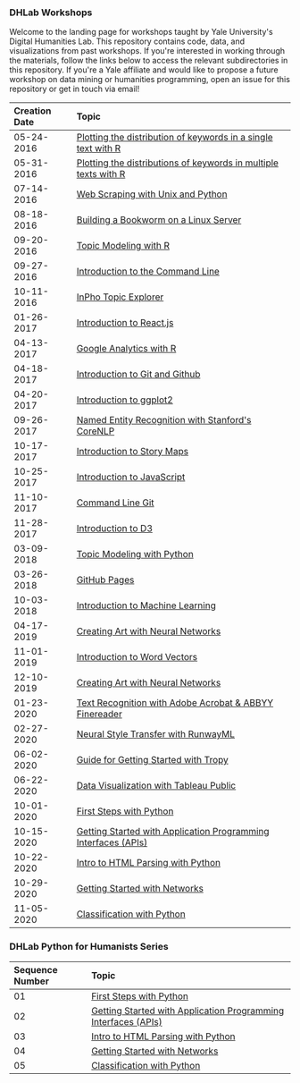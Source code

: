 <!--[![Stories in Ready](https://badge.waffle.io/YaleDHLab/lab-workshops.png?label=ready&title=Ready)](https://waffle.io/YaleDHLab/lab-workshops)-->

### DHLab Workshops

Welcome to the landing page for workshops taught by Yale University's Digital Humanities Lab. This repository contains code, data, and visualizations from past workshops. If you're interested in working through the materials, follow the links below to access the relevant subdirectories in this repository. If you're a Yale affiliate and would like to propose a future workshop on data mining or humanities programming, open an issue for this repository or get in touch via email!

Creation Date | Topic |
:-------------- |:-------------
05-24-2016 | [Plotting the distribution of keywords in a single text with R](https://github.com/YaleDHLab/lab-workshops/tree/master/greek-text-analysis/single-text)
05-31-2016 | [Plotting the distributions of keywords in multiple texts with R](https://github.com/YaleDHLab/lab-workshops/tree/master/greek-text-analysis/multiple-texts)
07-14-2016 | [Web Scraping with Unix and Python](https://github.com/YaleDHLab/lab-workshops/tree/master/web-scraping)
08-18-2016 | [Building a Bookworm on a Linux Server](https://github.com/YaleDHLab/lab-workshops/tree/master/bookworm)
09-20-2016 | [Topic Modeling with R](https://github.com/YaleDHLab/lab-workshops/tree/master/rstudio-dfrtopics)
09-27-2016 | [Introduction to the Command Line](https://github.com/YaleDHLab/lab-workshops/tree/master/command-line)
10-11-2016 | [InPho Topic Explorer](https://github.com/YaleDHLab/lab-workshops/tree/master/inpho-topic-explorer)
01-26-2017 | [Introduction to React.js](https://github.com/YaleDHLab/lab-workshops/tree/master/react)
04-13-2017 | [Google Analytics with R](https://github.com/YaleDHLab/lab-workshops/tree/master/google-analytics)
04-18-2017 | [Introduction to Git and Github](https://github.com/YaleDHLab/lab-workshops/tree/master/intro-to-git)
04-20-2017 | [Introduction to ggplot2](https://github.com/YaleDHLab/lab-workshops/tree/master/intro-to-ggplot)
09-26-2017 | [Named Entity Recognition with Stanford's CoreNLP](https://github.com/YaleDHLab/lab-workshops/tree/master/named-entity-recognition)
10-17-2017 | [Introduction to Story Maps](https://github.com/YaleDHLab/lab-workshops/blob/master/story-maps)
10-25-2017 | [Introduction to JavaScript](https://github.com/YaleDHLab/lab-workshops/blob/master/intro-to-javascript)
11-10-2017 | [Command Line Git](https://github.com/YaleDHLab/lab-workshops/blob/master/command-line-git)
11-28-2017 | [Introduction to D3](https://github.com/YaleDHLab/lab-workshops/blob/master/intro-to-d3)
03-09-2018 | [Topic Modeling with Python](https://github.com/YaleDHLab/lab-workshops/blob/master/topic-modeling-python)
03-26-2018 | [GitHub Pages](https://github.com/YaleDHLab/lab-workshops/blob/master/github-pages/README.md)
10-03-2018 | [Introduction to Machine Learning](https://github.com/YaleDHLab/lab-workshops/blob/master/machine-learning)
04-17-2019 | [Creating Art with Neural Networks](https://github.com/YaleDHLab/lab-workshops/blob/master/generative-art/README.md)
11-01-2019 | [Introduction to Word Vectors](https://github.com/YaleDHLab/lab-workshops/tree/master/word-vectors)
12-10-2019 | [Creating Art with Neural Networks](https://github.com/YaleDHLab/lab-workshops/blob/master/generative-art/README.md)
01-23-2020 | [Text Recognition with Adobe Acrobat & ABBYY Finereader](https://joshuadull.github.io/Text-Recognition-Introduction/)
02-27-2020 | [Neural Style Transfer with RunwayML](https://github.com/YaleDHLab/lab-workshops/tree/master/neural-style-transfer)
06-02-2020 | [Guide for Getting Started with Tropy](https://github.com/YaleDHLab/lab-workshops/blob/master/portable-tropy/README.md)
06-22-2020 | [Data Visualization with Tableau Public](https://github.com/YaleDHLab/lab-workshops/blob/master/tableau/README.md)
10-01-2020 | [First Steps with Python](https://github.com/YaleDHLab/lab-workshops/tree/master/first-steps-with-python)
10-15-2020 | [Getting Started with Application Programming Interfaces (APIs)](https://colab.research.google.com/drive/1R7hckc1-Rm34zFlUBg0-pKWF3zOawYS0?usp=sharing)
10-22-2020 | [Intro to HTML Parsing with Python](https://colab.research.google.com/drive/1r3SJQbE0NFcyl6GkVK3IvajXoAt_3lsF?usp=sharing)
10-29-2020 | [Getting Started with Networks](https://github.com/YaleDHLab/lab-workshops/tree/master/networks)
11-05-2020 | [Classification with Python](https://colab.research.google.com/drive/1toV8HrDatNKsJBxgwiI1dg3Z9C0DDlZ7?usp=sharing)

### DHLab Python for Humanists Series
Sequence Number | Topic |
:-------------- |:-------------
01 | [First Steps with Python](https://github.com/YaleDHLab/lab-workshops/tree/master/first-steps-with-python)  
02 | [Getting Started with Application Programming Interfaces (APIs)](https://colab.research.google.com/drive/1R7hckc1-Rm34zFlUBg0-pKWF3zOawYS0?usp=sharing)  
03 | [Intro to HTML Parsing with Python](https://colab.research.google.com/drive/1r3SJQbE0NFcyl6GkVK3IvajXoAt_3lsF?usp=sharing)  
04 | [Getting Started with Networks](https://github.com/YaleDHLab/lab-workshops/tree/master/networks)  
05 | [Classification with Python](https://colab.research.google.com/drive/1toV8HrDatNKsJBxgwiI1dg3Z9C0DDlZ7?usp=sharing)  

